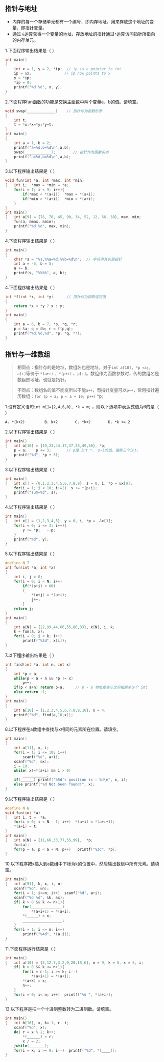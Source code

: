 ## 指针与地址

- 内存的每一个存储单元都有一个编号，即内存地址。用来存放这个地址的变量，即指针变量。
- 通过 `&`运算获得一个变量的地址，存放地址的指针通过`*`运算访问指针所指向的内存单元。

1.下面程序输出结果是（        ）

```c
int main()
{
    int x = 1, y = 2, *ip;	// ip is a pointer to int
    ip = &x;			   // ip now points to x
    y = *ip;	
    *ip = 0;
    printf("%d %d", x, y);	
}
```

2.下面程序fun函数的功能是交换主函数中两个变量a、b的值。请填空。

```c
void swap(_____________)	// 指针作为函数形参
{
    int t;
    t = *x;*x=*y;*y=t;
}
int main()
{
    int a = 1, b = 2;
    printf("a=%d,b=%d\n",a,b);
    swap(____________);		   // 指针作为函数实参
    printf("a=%d,b=%d\n",a,b);
}
```

3.以下程序输出结果是（        ）

```c
void fun(int *a, int *max, int *min)
{   int i;  *max = *min = *a;
    for(i = 1; i < 9; i++){
        if(*max < *(a+i))  *max = *(a+i);
        if(*min > *(a+i))  *min = *(a+i);
    }
}
int main()
{   int a[9] = {76, 78, 45, 90, 34, 52, 12, 66, 38}, max, min;
    fun(a, &max, &min);		
    printf("%d %d", max, min);	
}
```

4.下面程序输出结果是（        ）

```c
int main()
{
    char *s = "%s,%%a=%d,%%b=%d\n";  // 字符串其实是指针
    int a = -5, b = 5;
    a += b;
    printf(s, "%%%%", a, b);	 
}
```

4.下面程序输出结果是（        ）

```c
int *f(int *x, int *y)      // 指针作为函数返回值
{
    return *x < *y ? x : y;
}
int main()
{
    int a = 6, b = 7, *p, *q, *r;
    p = &a; q = &b; r = f(p,q);
    printf("%d,%d,%d", *p, *q, *r);	
}
```

## 指针与一维数组

> 相同点：指针存的是地址，数组名也是地址。对于`int a[10], *p =a;`，`a[i]`等价于 `*(a+i)` 、`*(p+i)` 、`p[i]`。数组作为函数参数时，传的数组名是数组首地址，也就是指针。

> 不同点：数组名的值不能变所以不能`a++`，而指针变量可以`p++`，常用指针遍历数组：`for (p = a; p < a + 10; p++)`   *p;
>

1.设有定义语句`int m[]={2,4,6,8}, *k = m;` ，则以下选项中表达式值为6的是（        ）

```tex
A. *(k+2)         B. k+2        C. *k+2        D. *k += 2	
```

2.以下程序输出结果是（        ）

```c
int main()
{   int a[10] = {19,23,44,17,37,28,49,36}, *p;
    p = a;    p += 3;		// p是 int *， p+3的值，偏移三个int。
    printf("%d", *p + 3);		
}
```

3.以下程序输出结果是（        ）

```c
int main()
{   int x[] = {0,1,2,3,4,5,6,7,8,9}, s = 0, i, *p = &x[0];
    for(i = 1; i < 10; i+=2)  s += *(p+i);
    printf("sum=%d", s);	
}
```

4.以下程序输出结果是（        ）

```c
int main()
{   int x[] = {1,2,3,4,5}, y = 0, i, *p =  &x[3];
    for(i = 0; i <= 3; i++){
        y += *p;   --p;
    }
    printf("%d", y);		
}
```

5.以下程序输出结果是（        ）

```c
#define N 7
int fun(int *a, int *x)
{   
    int i, j = 0;
    for(i = 0; i < N; i++)
        if(*(a+i) < 60)
        {
            *(x+j) = *(a+i); 
            j++;
        }
    return j;
}
int main()
{   
    int a[N] = {22,99,44,66,55,88,33}, x[N], i, k;
    k = fun(a, x);
    for(i = 0; i < k; i++)
        printf("%3d", x[i]);	
}
```

7.以下程序输出结果是（        ）

```c
int find(int *a, int n, int x)
{   
    int *p = a;
    while(p < a + n && *p != x) 
        p++;
    if(p < a+n) return p-a;		// p - a 地址差表示之间相差多少个 int 
    else return -1;
}
int main()
{   
    int a[10] = {1,2,3,4,5,6,7,8,9,10}, x = 4;
    printf("%d", find(a,10,x));		
}
```

8.以下程序在a数组中查找与x相同的元素所在位置。请填空。

```c
int main()
{   
    int a[11], x, i;
    for(i = 1; i <= 10; i++)  
        scanf("%d", a+i);
    scanf("%d", &x);
    i = 10;
    while( x!=*(a+i) && i > 0)
        ___________;		
    if(______) printf("%5d's position is : %d\n", x, i);	
    else printf("%d Not been found!", x);
}
```

9.以下程序输出结果是（        ）

```c
#define N 6
void fun(int *a)
{   int i, t =  *a;
    for(i = 0; i < N - 1; i++)  *(a+i) = *(a+i+1);
    *(a+i) = t;
}
int main()
{   int a[N] = {11,66,33,77,55,99},  *p;
    fun(a);
    for(p = a; p < a + N; p++)   printf("%3d", *p);	
}
```

10.以下程序把x插入到a数组中下标为k的位置中，然后输出数组中所有元素。请填空。

```c
int main()
{   int a[51], k, x, i, n;
    scanf("%d", &n);
    for(i = 1; i<=n; i++)  scanf("%d", a+i);
    scanf("%d %d", &k, &x);
    if( k > 0 && k <= n+1){
        for(______________)		
            *(a+i+1) = *(a+i);
        *(_____) = x;			
        __________________;		
    }
    for(i = 1; i <= n; i++)
        printf("%4d", *(a+i));
}
```

11.下面程序运行结果是（        ）

```c
int main()
{   int a[10] = {5,12,7,3,2,9,20,15,6}, n = 9, k = 5, x = 6, i;
    if( k > 0 && k <= n+1){
        for(i = n-1; i >= k; i--)
            *(a+i+1) = *(a+i);
        *(a+k) = x;
        n++;
    }
    for(i = 0; i< n; i++)  printf("%d ", *(a+i));	
}
```

12.以下程序是把一个十进制整数转为二进制数。请填空。

```c
int main()
{   int b[16], x, k=-1, r, i;
    scanf("%d", x);
    do{ r = x % 2; k++;
        *(______) = r;
        x / = 2;
    }while(_______);
    for(i = k; i >= 0; i--)  printf("%d", *(____));
}
```

